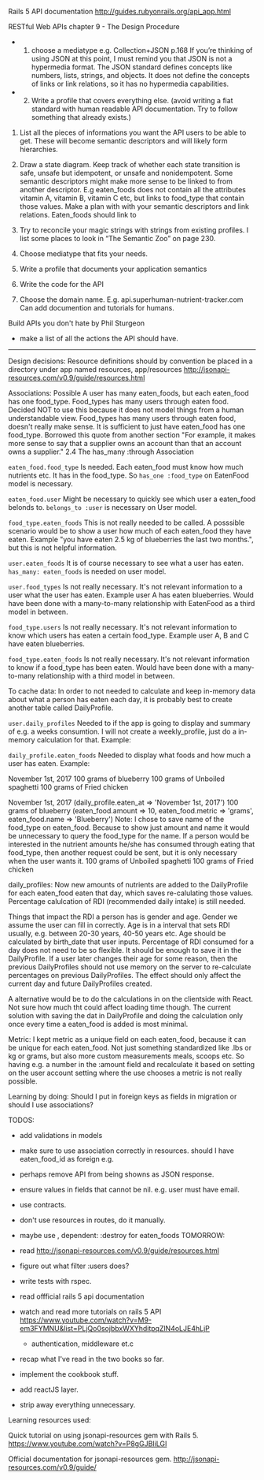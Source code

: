 Rails 5 API documentation
http://guides.rubyonrails.org/api_app.html


RESTful Web APIs chapter 9 - The Design Procedure

- 1. choose a mediatype e.g. Collection+JSON 
  p.168 If you’re thinking of using JSON at this point, I must remind you that JSON is not a
  hypermedia format. The JSON standard defines concepts like numbers, lists, strings,
  and objects. It does not define the concepts of links or link relations, so it has no hypermedia
  capabilities.
- 2. Write a profile that covers everything else. (avoid writing a fiat standard with human readable API documentation. Try to follow something that already exists.)

1. List all the pieces of informations you want the API users to be able to get. These will become semantic descriptors and will likely form hierarchies.

2. Draw a state diagram.
Keep track of whether each state transition is safe, unsafe but idempotent,
or unsafe and nonidempotent.
Some semantic descriptors might make more sense to be linked to from another descriptor. E.g eaten_foods does not contain all the attributes vitamin A, vitamin B, vitamin C etc, but links to food_type that contain those values.
Make a plan with with your semantic descriptors and link relations.
Eaten_foods should link to 


3. Try to reconcile your magic strings with strings from existing profiles. I list some
places to look in “The Semantic Zoo” on page 230.

4. Choose mediatype that fits your needs.

5. Write a profile that documents your application semantics

6. Write the code for the API

7. Choose the domain name. E.g. api.superhuman-nutrient-tracker.com
Can add documention and tutorials for humans.


Build APIs you don't hate by Phil Sturgeon
- make a list of all the actions the API should have. 



----------------

Design decisions:
Resource definitions should by convention be placed in a directory under app named resources, app/resources
http://jsonapi-resources.com/v0.9/guide/resources.html

Associations:
Possible
A user has many eaten_foods, but each eaten_food has one food_type.
Food_types has many users through eaten food.
Decided NOT to use this because it does not model things from a human understandable view.
Food_types has many users through eaten food, doesn't really make sense. It is sufficient to just have eaten_food has one food_type. Borrowed this quote from another section "For example, it makes more sense to say that a supplier owns an account than that an account owns a supplier."
2.4 The has_many :through Association

`eaten_food.food_type`
Is needed. Each eaten_food must know how much nutrients etc. It has in the food_type.
So `has_one :food_type` on EatenFood model is necessary.

`eaten_food.user`
Might be necessary to quickly see which user a eaten_food belonds to.
`belongs_to :user` is necessary on User model.

`food_type.eaten_foods`
This is not really needed to be called.
A posssible scenario would be to show a user how much of each eaten_food they have eaten.
Example "you have eaten 2.5 kg of blueberries the last two months.", but this is not helpful information.

`user.eaten_foods`
It is of course necessary to see what a user has eaten.
`has_many: eaten_foods` is needed on user model.

`user.food_types`
Is not really necessary. It's not relevant information to a user what the user has eaten.
Example user A has eaten blueberries.
Would have been done with a many-to-many relationship with EatenFood as a third model in between.

`food_type.users`
Is not really necessary. It's not relevant information to know which users has eaten a certain food_type. Example user A, B and C have eaten blueberries.

`food_type.eaten_foods`
Is not really necessary. It's not relevant information to know if a food_type has been eaten.
Would have been done with a many-to-many relationship with a third model in between.

To cache data:
In order to not needed to calculate and keep in-memory data about what a person has eaten each day, it is probably best to create another table called DailyProfile.

`user.daily_profiles`
Needed to if the app is going to display and summary of e.g. a weeks consumtion. I will not create a weekly_profile, just do a in-memory calculation for that.
Example:

`daily_profile.eaten_foods`
Needed to display what foods and how much a user has eaten.
Example:

November 1st, 2017
100 grams of blueberry
100 grams of Unboiled spaghetti
100 grams of Fried chicken

November 1st, 2017 (daily_profile.eaten_at => 'November 1st, 2017')
100 grams of blueberry (eaten_food.amount => 10, eaten_food.metric => 'grams', eaten_food.name => 'Blueberry') Note: I chose to save name of the food_type on eaten_food. Because to show just amount and name it would be unnecessary to query the food_type for the name. If a person would be interested in the nutrient amounts he/she has consumed through eating that food_type, then another request could be sent, but it is only necessary when the user wants it.
100 grams of Unboiled spaghetti
100 grams of Fried chicken

daily_profiles:
Now new amounts of nutrients are added to the DailyProfile for each eaten_food eaten that day, which saves re-calulating those values. Percentage calulcation of RDI (recommended daily intake) is still needed.

Things that impact the RDI a person has is gender and age. Gender we assume the user can fill in correctly. Age is in a interval that sets RDI usually, e.g. between 20-30 years, 40-50 years etc. Age should be calculated by birth_date that user inputs.
Percentage of RDI consumed for a day does not need to be so flexible. It should be enough to save it in the DailyProfile. If a user later changes their age for some reason, then the previous DailyProfiles should not use memory on the server to re-calculate percentages on previous DailyProfiles. The effect should only affect the current day and future DailyProfiles created.

A alternative would be to do the calculations in on the clientside with React. Not sure how much tht could affect loading time though. The current solution with saving the dat in DailyProfile and doing the calculation only once every time a eaten_food is added is most minimal.

Metric:
I kept metric as a unique field on each eaten_food, because it can be unique for each eaten_food. Not just something standardized like .lbs or kg or grams, but also more custom measurements meals, scoops etc.
So having e.g. a number in the :amount field and recalculate it based on setting on the user account setting where the use chooses a metric is not really possible.

Learning by doing:
Should I put in foreign keys as fields in migration or should I use associations?

TODOS:
- add validations in models
- make sure to use association correctly in resources. should I have eaten_food_id as foreign e.g.
- perhaps remove API from being showns as JSON response.
- ensure values in fields that cannot be nil. e.g. user must have email.
- use contracts.
- don't use resources in routes, do it manually.
- maybe use , dependent: :destroy for eaten_foods
TOMORROW:
- read http://jsonapi-resources.com/v0.9/guide/resources.html
- figure out what filter :users does?
- write tests with rspec.

- read offficial rails 5 api documentation
- watch and read more tutorials on rails 5 API https://www.youtube.com/watch?v=M9-em3FYMNU&list=PLjQo0sojbbxWXYhditpqZlN4oLJE4hLjP
  - authentication, middleware et.c

- recap what I've read in the two books so far.
- implement the cookbook stuff.

- add reactJS layer.
- strip away everything unnecessary.


Learning resources used:

Quick tutorial on using jsonapi-resources gem with Rails 5.
https://www.youtube.com/watch?v=P8gGJBIiLGI

Official documentation for jsonapi-resources gem.
http://jsonapi-resources.com/v0.9/guide/


